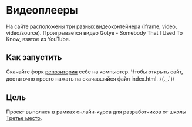 # Видеоплееры

На сайте расположены три разных видеоконтейнера (iframe, video, video/source). Проигрывается видео Gotye - Somebody That I Used To Know, взятое из YouTube.

## Как запустить

Скачайте форк [репозитория](https://github.com/George-Salt/youngtube) себе на компьютер.
Чтобы открыть сайт, достаточно просто нажать на скачавшийся файл index.html. ﾉ(._.`)\

## Цель

Проект выполнен в рамках онлайн-курса для разработчиков от школы [Третье место](https://3place.ru).